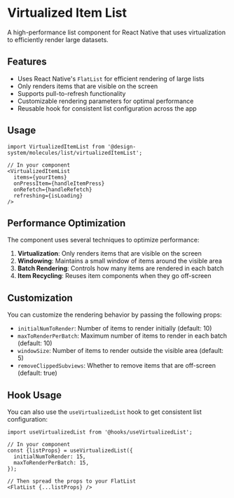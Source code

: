 # Virtualized Item List

A high-performance list component for React Native that uses virtualization to efficiently render large datasets.

## Features

- Uses React Native's `FlatList` for efficient rendering of large lists
- Only renders items that are visible on the screen
- Supports pull-to-refresh functionality
- Customizable rendering parameters for optimal performance
- Reusable hook for consistent list configuration across the app

## Usage

```tsx
import VirtualizedItemList from '@design-system/molecules/list/virtualizedItemList';

// In your component
<VirtualizedItemList
  items={yourItems}
  onPressItem={handleItemPress}
  onRefetch={handleRefetch}
  refreshing={isLoading}
/>
```

## Performance Optimization

The component uses several techniques to optimize performance:

1. **Virtualization**: Only renders items that are visible on the screen
2. **Windowing**: Maintains a small window of items around the visible area
3. **Batch Rendering**: Controls how many items are rendered in each batch
4. **Item Recycling**: Reuses item components when they go off-screen

## Customization

You can customize the rendering behavior by passing the following props:

- `initialNumToRender`: Number of items to render initially (default: 10)
- `maxToRenderPerBatch`: Maximum number of items to render in each batch (default: 10)
- `windowSize`: Number of items to render outside the visible area (default: 5)
- `removeClippedSubviews`: Whether to remove items that are off-screen (default: true)

## Hook Usage

You can also use the `useVirtualizedList` hook to get consistent list configuration:

```tsx
import useVirtualizedList from '@hooks/useVirtualizedList';

// In your component
const {listProps} = useVirtualizedList({
  initialNumToRender: 15,
  maxToRenderPerBatch: 15,
});

// Then spread the props to your FlatList
<FlatList {...listProps} />
``` 